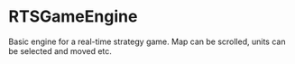 # RTSGameEngine
Basic engine for a real-time strategy game. Map can be scrolled, units can be selected and moved etc.
